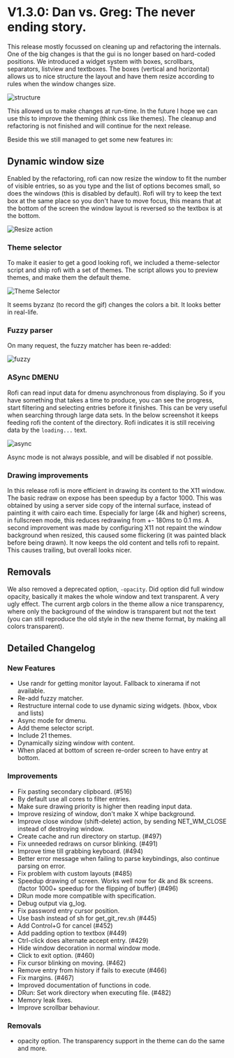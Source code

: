 # V1.3.0: Dan vs. Greg: The never ending story.

This release mostly focussed on cleaning up and refactoring the internals. One of the big changes is that the gui is no
longer based on hard-coded positions. We introduced a widget system with boxes, scrollbars, separators, listview and
textboxes.  The boxes (vertical and horizontal) allows us to nice structure the layout and have them resize according to
rules when the window changes size.

![structure](structure.png)

This allowed us to make changes at run-time. In the future I hope we can use this to improve the theming (think css like
themes).  The cleanup and refactoring is not finished and will continue for the next release.

Beside this we still managed to get some new features in:

## Dynamic window size

Enabled by the refactoring, rofi can now resize the window to fit the number of visible entries, so as you type and the
list of options becomes small, so does the windows (this is disabled by default). Rofi will try to keep the text box at
the same place so you don't have to move focus, this means that at the bottom of the screen the window layout is
reversed so the textbox is at the bottom.

![Resize action](resize.gif)

### Theme selector

To make it easier to get a good looking rofi, we included a theme-selector script and ship rofi with a set of themes.
The script allows you to preview themes, and make them the default theme.

![Theme Selector](theme-selector.gif)

It seems byzanz (to record the gif) changes the colors a bit. It looks better in real-life.

### Fuzzy parser

On many request, the fuzzy matcher has been re-added:

![fuzzy](fuzzy.png)

### ASync DMENU

Rofi can read input data for dmenu asynchronous from displaying. So if you have something that takes a time to produce,
you can see the progress, start filtering and selecting entries before it finishes.
This can be very useful when searching through large data sets.
In the below screenshot it keeps feeding rofi the content of the directory. Rofi indicates it is still receiving data by
the `loading...` text.

![async](dmenu-async.png)

Async mode is not always possible, and will be disabled if not possible.

### Drawing improvements

In this release rofi is more efficient in drawing its content to the X11 window. The basic redraw on expose has been
speedup by a factor 1000. This was obtained by using a server side copy of the internal surface, instead of painting it
with cairo each time. Especially for large (4k and higher) screens, in fullscreen mode, this reduces redrawing from +-
180ms to 0.1 ms. A second improvement was made by configuring X11 not repaint the window background when resized, this
caused some flickering (it was painted black before being drawn). It now keeps the old content and tells rofi to
repaint. This causes trailing, but overall looks nicer.

## Removals

We also removed a deprecated option, `-opacity`. Did option did full window opacity, basically it makes the whole window
and text transparent. A very ugly effect. The current argb colors in the theme allow a nice transparency, where only the
background of the window is transparent but not the text (you can still reproduce the old style in the new theme format,
by making all colors transparent).


## Detailed Changelog

### New Features

- Use randr for getting monitor layout. Fallback to xinerama if not available.
- Re-add fuzzy matcher.
- Restructure internal code to use dynamic sizing widgets. (hbox, vbox and lists)
- Async mode for dmenu.
- Add theme selector script.
- Include 21 themes.
- Dynamically sizing window with content.
- When placed at bottom of screen re-order screen to have entry at bottom.

### Improvements

- Fix pasting secondary clipboard. (#516)
- By default use all cores to filter entries.
- Make sure drawing priority is higher then reading input data.
- Improve resizing of window, don't make X whipe background.
- Improve close window (shift-delete) action, by sending NET_WM_CLOSE instead of destroying window.
- Create cache and run directory on startup. (#497)
- Fix unneeded redraws on cursor blinking. (#491)
- Improve time till grabbing keyboard. (#494)
- Better error message when failing to parse keybindings, also continue parsing on error.
- Fix problem with custom layouts (#485)
- Speedup drawing of screen. Works well now for 4k and 8k screens. (factor 1000+ speedup for the flipping of buffer)
  (#496)
- DRun mode more compatible with specification.
- Debug output via g_log.
- Fix password entry cursor position.
- Use bash instead of sh for get_git_rev.sh (#445)
- Add Control+G for cancel (#452)
- Add padding option to textbox (#449)
- Ctrl-click does alternate accept entry. (#429)
- Hide window decoration in normal window mode.
- Click to exit option. (#460)
- Fix cursor blinking on moving. (#462)
- Remove entry from history if fails to execute (#466)
- Fix margins. (#467)
- Improved documentation of functions in code.
- DRun: Set work directory when executing file. (#482)
- Memory leak fixes.
- Improve scrollbar behaviour.

### Removals

- opacity option. The transparency support in the theme can do the same and more.
